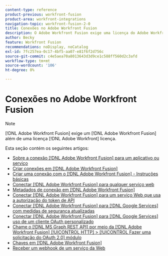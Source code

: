 ```yaml
---
content-type: reference
product-previous: workfront-fusion
product-area: workfront-integrations
navigation-topic: workfront-fusion-2-0
title: Conexões no Adobe Workfront Fusion
description: O Adobe Workfront Fusion exige uma licença do Adobe Workfront Fusion, além de uma licença do Adobe Workfront.
author: Becky
feature: Workfront Fusion
recommendations: noDisplay, noCatalog
exl-id: 7fc257ea-0c17-4bf5-aa07-e81f6f2d756c
source-git-commit: c4e5aea70a8013643d3d9ce1c588ff560d2c3afd
workflow-type: tm+mt
source-wordcount: '106'
ht-degree: 0%

---
```


# Conexões no Adobe Workfront Fusion

>[!NOTE]
>
>[!DNL Adobe Workfront Fusion] exige um [!DNL Adobe Workfront Fusion] além de uma licença [!DNL Adobe Workfront] licença.

Esta seção contém os seguintes artigos:

* [Sobre a conexão [!DNL Adobe Workfront Fusion] para um aplicativo ou serviço](../../workfront-fusion/connections/about-connecting-wf-fusion-to-app-or-service.md)
* [Criar conexões em [!DNL Adobe Workfront Fusion]](../../workfront-fusion/connections/connection-instruction-toc.md)
* [Criar uma conexão com o [!DNL Adobe Workfront Fusion] - Instruções básicas](../../workfront-fusion/connections/connect-to-fusion-general.md)
* [Conectar [!DNL Adobe Workfront Fusion] para qualquer serviço web](../../workfront-fusion/connections/connect-wf-fusion-to-any-web-service.md)
* [Metadados de conexão em [!DNL Adobe Workfront Fusion]](/help/quicksilver/workfront-fusion/connections/connection-metadata.md)
* [Conectar [!DNL Adobe Workfront Fusion] para um serviço Web que usa a autorização do token de API](../../workfront-fusion/connections/connect-wf-web-service-uses-api-token-auth.md)
* [Conectar [!DNL Adobe Workfront Fusion] para [!DNL Google Services] com medidas de segurança atualizadas](../../workfront-fusion/connections/connect-to-google-with-new-security-measures.md)
* [Conectar [!DNL Adobe Workfront Fusion] para [!DNL Google Services] uso de um cliente OAuth personalizado](../../workfront-fusion/connections/connect-fusion-to-google-using-oauth.md)
* [Chame o [!DNL MS Graph REST API] por meio da [!DNL Adobe Workfront Fusion] [!UICONTROL HTTP] > [!UICONTROL Fazer uma solicitação do OAuth 2.0] módulo](../../workfront-fusion/connections/call-the-ms-graph-rest-api-.md)
* [Chaves em [!DNL Adobe Workfront Fusion]](../../workfront-fusion/connections/keys.md)
* [Receber um webhook de um serviço da Web](../../workfront-fusion/connections/receive-a-webhook-from-a-web-service.md)
